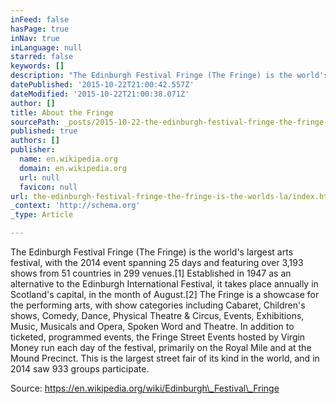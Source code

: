```yaml
---
inFeed: false
hasPage: true
inNav: true
inLanguage: null
starred: false
keywords: []
description: "The Edinburgh Festival Fringe (The Fringe) is the world's largest arts festival"
datePublished: '2015-10-22T21:00:42.557Z'
dateModified: '2015-10-22T21:00:38.071Z'
author: []
title: About the Fringe
sourcePath: _posts/2015-10-22-the-edinburgh-festival-fringe-the-fringe-is-the-worlds-la.md
published: true
authors: []
publisher:
  name: en.wikipedia.org
  domain: en.wikipedia.org
  url: null
  favicon: null
url: the-edinburgh-festival-fringe-the-fringe-is-the-worlds-la/index.html
_context: 'http://schema.org'
_type: Article

---
```

The Edinburgh Festival Fringe (The Fringe) is the world's largest arts festival, with the 2014 event spanning 25 days and featuring over 3,193 shows from 51 countries in 299 venues.\[1\] Established in 1947 as an alternative to the Edinburgh International Festival, it takes place annually in Scotland's capital, in the month of August.\[2\] The Fringe is a showcase for the performing arts, with show categories including Cabaret, Children's shows, Comedy, Dance, Physical Theatre & Circus, Events, Exhibitions, Music, Musicals and Opera, Spoken Word and Theatre. In addition to ticketed, programmed events, the Fringe Street Events hosted by Virgin Money run each day of the festival, primarily on the Royal Mile and at the Mound Precinct. This is the largest street fair of its kind in the world, and in 2014 saw 933 groups participate.

Source: https://en.wikipedia.org/wiki/Edinburgh\_Festival\_Fringe